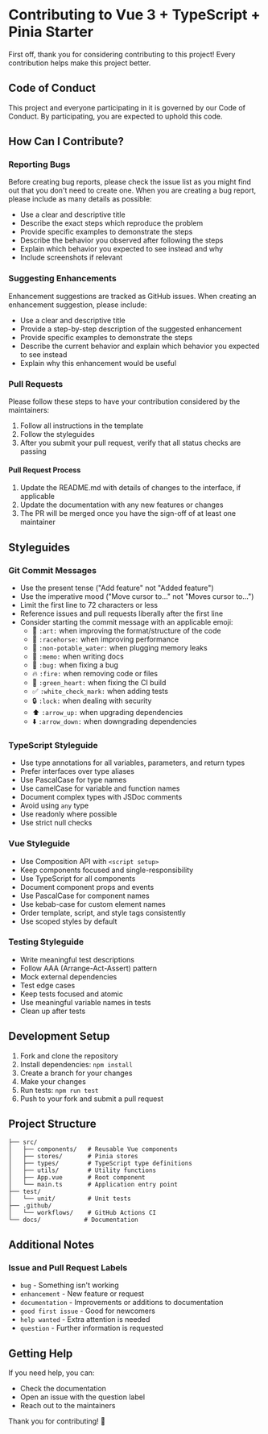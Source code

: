 # Contributing to Vue 3 + TypeScript + Pinia Starter

First off, thank you for considering contributing to this project! Every contribution helps make this project better.

## Code of Conduct

This project and everyone participating in it is governed by our Code of Conduct. By participating, you are expected to uphold this code.

## How Can I Contribute?

### Reporting Bugs

Before creating bug reports, please check the issue list as you might find out that you don't need to create one. When you are creating a bug report, please include as many details as possible:

* Use a clear and descriptive title
* Describe the exact steps which reproduce the problem
* Provide specific examples to demonstrate the steps
* Describe the behavior you observed after following the steps
* Explain which behavior you expected to see instead and why
* Include screenshots if relevant

### Suggesting Enhancements

Enhancement suggestions are tracked as GitHub issues. When creating an enhancement suggestion, please include:

* Use a clear and descriptive title
* Provide a step-by-step description of the suggested enhancement
* Provide specific examples to demonstrate the steps
* Describe the current behavior and explain which behavior you expected to see instead
* Explain why this enhancement would be useful

### Pull Requests

Please follow these steps to have your contribution considered by the maintainers:

1. Follow all instructions in the template
2. Follow the styleguides
3. After you submit your pull request, verify that all status checks are passing

#### Pull Request Process

1. Update the README.md with details of changes to the interface, if applicable
2. Update the documentation with any new features or changes
3. The PR will be merged once you have the sign-off of at least one maintainer

## Styleguides

### Git Commit Messages

* Use the present tense ("Add feature" not "Added feature")
* Use the imperative mood ("Move cursor to..." not "Moves cursor to...")
* Limit the first line to 72 characters or less
* Reference issues and pull requests liberally after the first line
* Consider starting the commit message with an applicable emoji:
    * 🎨 `:art:` when improving the format/structure of the code
    * 🐎 `:racehorse:` when improving performance
    * 🚱 `:non-potable_water:` when plugging memory leaks
    * 📝 `:memo:` when writing docs
    * 🐛 `:bug:` when fixing a bug
    * 🔥 `:fire:` when removing code or files
    * 💚 `:green_heart:` when fixing the CI build
    * ✅ `:white_check_mark:` when adding tests
    * 🔒 `:lock:` when dealing with security
    * ⬆️ `:arrow_up:` when upgrading dependencies
    * ⬇️ `:arrow_down:` when downgrading dependencies

### TypeScript Styleguide

* Use type annotations for all variables, parameters, and return types
* Prefer interfaces over type aliases
* Use PascalCase for type names
* Use camelCase for variable and function names
* Document complex types with JSDoc comments
* Avoid using `any` type
* Use readonly where possible
* Use strict null checks

### Vue Styleguide

* Use Composition API with `<script setup>`
* Keep components focused and single-responsibility
* Use TypeScript for all components
* Document component props and events
* Use PascalCase for component names
* Use kebab-case for custom element names
* Order template, script, and style tags consistently
* Use scoped styles by default

### Testing Styleguide

* Write meaningful test descriptions
* Follow AAA (Arrange-Act-Assert) pattern
* Mock external dependencies
* Test edge cases
* Keep tests focused and atomic
* Use meaningful variable names in tests
* Clean up after tests

## Development Setup

1. Fork and clone the repository
2. Install dependencies: `npm install`
3. Create a branch for your changes
4. Make your changes
5. Run tests: `npm run test`
6. Push to your fork and submit a pull request

## Project Structure

```
├── src/
│   ├── components/   # Reusable Vue components
│   ├── stores/       # Pinia stores
│   ├── types/        # TypeScript type definitions
│   ├── utils/        # Utility functions
│   ├── App.vue       # Root component
│   └── main.ts       # Application entry point
├── test/
│   └── unit/         # Unit tests
├── .github/
│   └── workflows/    # GitHub Actions CI
└── docs/            # Documentation
```

## Additional Notes

### Issue and Pull Request Labels

* `bug` - Something isn't working
* `enhancement` - New feature or request
* `documentation` - Improvements or additions to documentation
* `good first issue` - Good for newcomers
* `help wanted` - Extra attention is needed
* `question` - Further information is requested

## Getting Help

If you need help, you can:

* Check the documentation
* Open an issue with the question label
* Reach out to the maintainers

Thank you for contributing! 🎉
